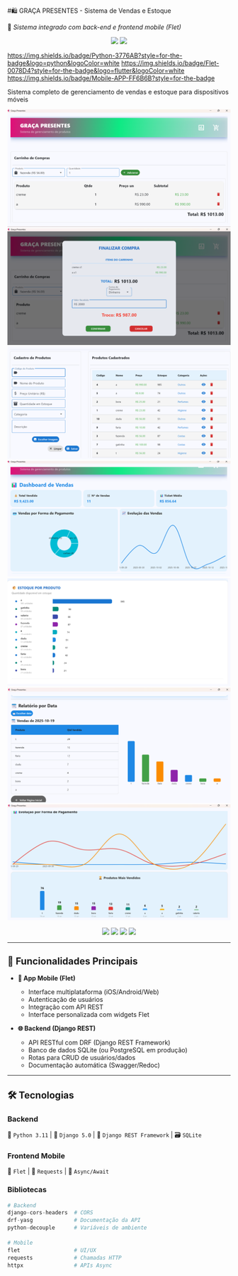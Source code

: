 #🛍️ GRAÇA PRESENTES - Sistema de Vendas e Estoque

🚀 _Sistema integrado com back-end e frontend mobile (Flet)_

<p align="center">
   <img src="https://img.shields.io/badge/Python-3776AB?style=for-the-badge&logo=python&logoColor=white">
   <img src="https://img.shields.io/badge/Flet-0078D4?style=for-the-badge&logo=flutter&logoColor=white">


https://img.shields.io/badge/Python-3776AB?style=for-the-badge&logo=python&logoColor=white
https://img.shields.io/badge/Flet-0078D4?style=for-the-badge&logo=flutter&logoColor=white
https://img.shields.io/badge/Mobile-APP-FF6B6B?style=for-the-badge

Sistema completo de gerenciamento de vendas e estoque para dispositivos móveis

</p>




![Tela do App](assets/Captura%20de%20tela%202025-10-19%20003701.png)
![Tela do App](assets/Captura%20de%20tela%202025-10-19%20003842.png)
![Tela do App](assets/Captura%20de%20tela%202025-10-19%20004036.png)
![Tela do App](assets/Captura%20de%20tela%202025-10-19%20004215.png)
![Tela do App](assets/Captura%20de%20tela%202025-10-19%20004301.png)
![Tela do App](assets/Captura%20de%20tela%202025-10-19%20004504.png)
![Tela do App](assets/Captura%20de%20tela%202025-10-19%20004602.png)










<p align="center">
 


  <img src="https://img.shields.io/badge/Python-3776AB?style=for-the-badge&logo=python&logoColor=white">
  <img src="https://img.shields.io/badge/Django-092E20?style=for-the-badge&logo=django&logoColor=white">
  <img src="https://img.shields.io/badge/Flet-0178FF?style=for-the-badge&logo=flet&logoColor=white">
  <img src="https://img.shields.io/badge/SQLite-003B57?style=for-the-badge&logo=sqlite&logoColor=white">
  
</p>

---

## 🚀 Funcionalidades Principais
- **📱 App Mobile (Flet)**  
  - Interface multiplataforma (iOS/Android/Web)  
  - Autenticação de usuários  
  - Integração com API REST  
  - Interface personalizada com widgets Flet  

- **🌐 Backend (Django REST)**  
  - API RESTful com DRF (Django REST Framework)  
  - Banco de dados SQLite (ou PostgreSQL em produção)  
  - Rotas para CRUD de usuários/dados  
  - Documentação automática (Swagger/Redoc)  

---

## 🛠️ Tecnologias  
### **Backend**  
🐍 `Python 3.11` | 🎸 `Django 5.0` | 🔧 `Django REST Framework` | 🗃️ `SQLite`  

### **Frontend Mobile**  
🎨 `Flet` | 📡 `Requests` | 🔄 `Async/Await`  

### **Bibliotecas**  
```python
# Backend
django-cors-headers  # CORS
drf-yasg             # Documentação da API
python-decouple      # Variáveis de ambiente

# Mobile
flet                 # UI/UX
requests             # Chamadas HTTP
httpx                # APIs Async












